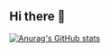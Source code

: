 ## Hi there 👋

[![Anurag's GitHub stats](https://github-readme-stats.vercel.app/api?username=Nicolas-BB&show_icons=true&theme=shadow_blue)](https://github.com/anuraghazra/github-readme-stats)
